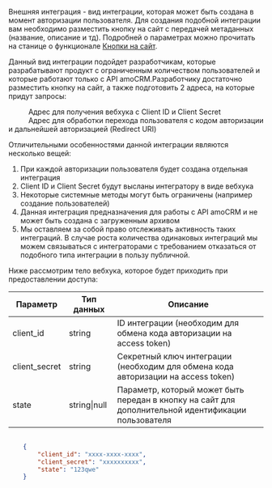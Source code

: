
<a name="common-info"></a>

Внешняя интеграция - вид интеграции, которая может быть создана в момент авторизации пользователя.
Для создания подобной интеграции вам необходимо разместить кнопку на сайт с передачей метаданных (название, описание и тд). Подробней о параметрах можно прочитать на станице о функционале [Кнопки на сайт](https://amocrm.ru/developers/content/oauth/button).

Данный вид интеграции подойдет разработчикам, которые разрабатывают продукт с ограниченным количеством пользователей и которые работают только с API amoCRM.Разработчику достаточно разместить кнопку на сайт, а также подготовить 2 адреса, на которые придут запросы:

          Адрес для получения вебхука с Client ID и Client Secret   
          Адрес для обработки перехода пользователя с кодом авторизации и дальнейшей авторизацией (Redirect URI)

Отличительными особенностями данной интеграции являются несколько вещей:

1.  При каждой авторизации пользователя будет создана отдельная интеграция
2.  Client ID и Client Secret будут высланы интегратору в виде вебхука
3.  Некоторые системные методы могут быть ограничены (например создание пользователей)
4.  Данная интеграция предназначения для работы с API amoCRM и не может быть создана с загруженным архивом
5.  Мы оставляем за собой право отслеживать активность таких интеграций. В случае роста количества одинаковых интеграций мы можем связываться с интеграторами с требованием отказаться от подобного типа интеграции в пользу публичной.

Ниже рассмотрим тело вебхука, которое будет приходить при предоставлении
доступа:

| Параметр       | Тип данных   | Описание |
|----------------|--------------|----------|
| client\_id     | string       | ID интеграции (необходим для обмена кода авторизации на access token) |
| client\_secret | string       | Секретный ключ интеграции (необходим для обмена кода авторизации на access token) |
| state          | string\|null | Параметр, который может быть передан в кнопку на сайт для дополнительной идентификации пользователя|

```json
      
    {
        "client_id": "xxxx-xxxx-xxxx",
        "client_secret": "xxxxxxxxxx",
        "state": "123qwe"
    }
    
```

<!-- Generated at Thu, 04 Mar 2021 09:23:30 +0000. amoCRM Documentation Generator -->